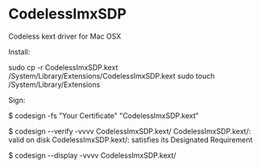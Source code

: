 # CodelessImxSDP
Codeless kext driver for Mac OSX

Install:

sudo cp -r CodelessImxSDP.kext /System/Library/Extensions/CodelessImxSDP.kext
sudo touch /System/Library/Extensions

Sign:

$ codesign -fs "Your Certificate" "CodelessImxSDP.kext"

$ codesign --verify -vvvv CodelessImxSDP.kext/
CodelessImxSDP.kext/: valid on disk
CodelessImxSDP.kext/: satisfies its Designated Requirement

$ codesign --display -vvvv CodelessImxSDP.kext/

